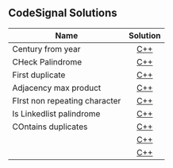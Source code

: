 ## CodeSignal Solutions


|    Name  |  Solution        |
|----------|:----------------:|
|Century from year|[C++](century-from-year.cpp)|
|CHeck Palindrome|[C++](check-palindrome.cpp)|
|First duplicate|[C++](first-duplicate.cpp)|
|Adjacency max product|[C++](adjacency-max-product.cpp)|
|FIrst non repeating character|[C++](first-non-repeating-char.cpp)|
|Is Linkedlist palindrome|[C++](is_linked_list_palindrome.cpp)|
|COntains duplicates|[C++](contains_duplicates.cpp)|
| |[C++]( )|
| |[C++]( )|
